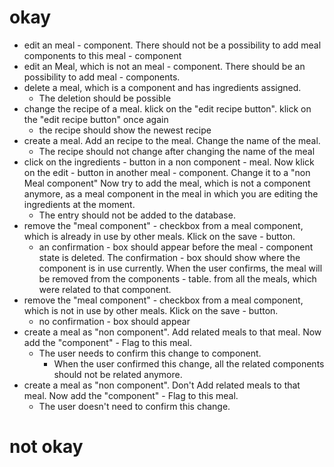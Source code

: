 # okay
- edit an meal - component. There should not be a possibility to add meal components to this meal - component
- edit an Meal, which is not an meal - component. There should be an possibility to add meal - components.
- delete a meal, which is a component and has ingredients assigned.
    - The deletion should be possible
- change the recipe of a meal. klick on the "edit recipe button". klick on the "edit recipe button" once again
    - the recipe should show the newest recipe
- create a meal. Add an recipe to the meal. Change the name of the meal. 
    - The recipe should not change after changing the name of the meal
- click on the ingredients - button in a non component - meal. Now klick on the edit - button in another meal - component. Change it to a "non Meal component"
Now try to add the meal, which is not a component anymore, as a meal component in the meal in which you are editing the ingredients at the moment.
    - The entry should not be added to the database.
- remove the "meal component" - checkbox from a meal component, which is already in use by other meals. Klick on the save - button.
    - an confirmation - box should appear before the meal - component state is deleted. The confirmation - box should show where the component is in use currently. When the user confirms, the meal will be removed from the components - table.
    from all the meals, which were related to that component.
- remove the "meal component" - checkbox from a meal component, which is not in use by other meals. Klick on the save - button.
    - no confirmation - box should appear
- create a meal as "non component". Add related meals to that meal. Now add the "component" - Flag to this meal.
    - The user needs to confirm this change to component.
        - When the user confirmed this change, all the related components should not be related anymore.
- create a meal as "non component". Don't Add related meals to that meal. Now add the "component" - Flag to this meal.
    - The user doesn't need to confirm this change.
# not okay
